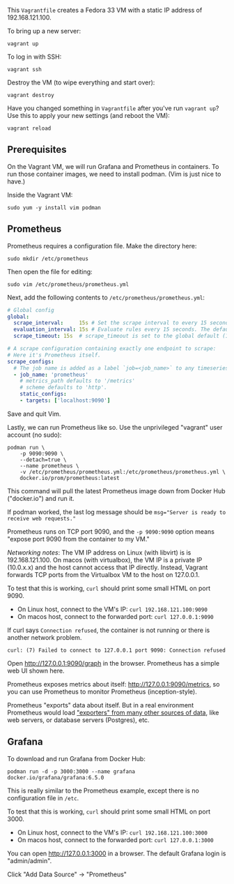 This `Vagrantfile` creates a Fedora 33 VM with a static IP address of 192.168.121.100.

To bring up a new server:

```
vagrant up
```

To log in with SSH:

```
vagrant ssh
```

Destroy the VM (to wipe everything and start over):

```
vagrant destroy
```

Have you changed something in `Vagrantfile` after you've run `vagrant up`? Use
this to apply your new settings (and reboot the VM):

```
vagrant reload
```

## Prerequisites

On the Vagrant VM, we will run Grafana and Prometheus in containers. To run those container images, we need to install podman. (Vim is just nice to have.)

Inside the Vagrant VM:

```
sudo yum -y install vim podman
```

## Prometheus

Prometheus requires a configuration file. Make the directory here:

```
sudo mkdir /etc/prometheus
```

Then open the file for editing:
```
sudo vim /etc/prometheus/prometheus.yml
```

Next, add the following contents to `/etc/prometheus/prometheus.yml`:

```yaml
# Global config
global:
  scrape_interval:     15s # Set the scrape interval to every 15 seconds. Default is every 1 minute.
  evaluation_interval: 15s # Evaluate rules every 15 seconds. The default is every 1 minute.
  scrape_timeout: 15s  # scrape_timeout is set to the global default (10s).

# A scrape configuration containing exactly one endpoint to scrape:
# Here it's Prometheus itself.
scrape_configs:
  # The job name is added as a label `job=<job_name>` to any timeseries scraped from this config.
  - job_name: 'prometheus'
    # metrics_path defaults to '/metrics'
    # scheme defaults to 'http'.
    static_configs:
    - targets: ['localhost:9090']
```

Save and quit Vim.

Lastly, we can run Prometheus like so. Use the unprivileged "vagrant" user account (no sudo):

```
podman run \
    -p 9090:9090 \
    --detach=true \
    --name prometheus \
    -v /etc/prometheus/prometheus.yml:/etc/prometheus/prometheus.yml \
    docker.io/prom/prometheus:latest
```

This command will pull the latest Prometheus image down from Docker Hub
("docker.io") and run it.

If podman worked, the last log message should be `msg="Server is ready to
receive web requests."`

Prometheus runs on TCP port 9090, and the `-p 9090:9090` option means "expose port 9090 from the container to my VM."

*Networking notes*: The VM IP address on Linux (with libvirt) is is 192.168.121.100. On macos (with virtualbox), the VM IP is a private IP (10.0.x.x) and the host cannot access that IP directly. Instead, Vagrant forwards TCP ports from the Virtualbox VM to the host on 127.0.0.1.

To test that this is working, `curl` should print some small HTML on port 9090.

* On Linux host, connect to the VM's IP: `curl 192.168.121.100:9090`
* On macos host, connect to the forwarded port: `curl 127.0.0.1:9090`

If curl says `Connection refused`, the container is not running or there is another network problem.

```
curl: (7) Failed to connect to 127.0.0.1 port 9090: Connection refused
```

Open http://127.0.0.1:9090/graph in the browser. Prometheus has a simple web UI shown here.

Prometheus exposes metrics about itself: http://127.0.0.1:9090/metrics,
so you can use Prometheus to monitor Prometheus (inception-style). 

Prometheus "exports" data about itself. But in a real environment Prometheus
would load ["exporters" from many other sources of
data](https://prometheus.io/docs/instrumenting/exporters/), like web servers,
or database servers (Postgres), etc.

## Grafana

To download and run Grafana from Docker Hub:

```
podman run -d -p 3000:3000 --name grafana docker.io/grafana/grafana:6.5.0
```

This is really similar to the Prometheus example, except there is no
configuration file in `/etc`.

To test that this is working, `curl` should print some small HTML on port 3000.

* On Linux host, connect to the VM's IP: `curl 192.168.121.100:3000`
* On macos host, connect to the forwarded port: `curl 127.0.0.1:3000`

You can open http://127.0.0.1:3000 in a browser. The default Grafana login is "admin/admin".

Click "Add Data Source" -> "Prometheus"
